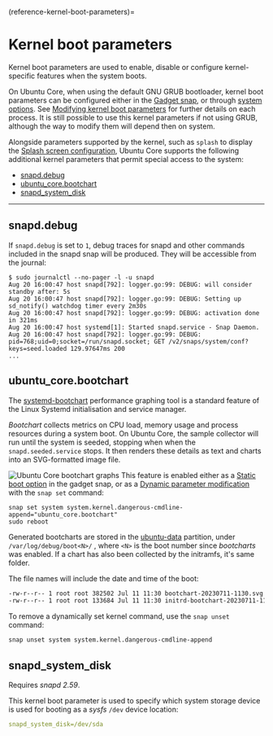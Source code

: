 (reference-kernel-boot-parameters)=
# Kernel boot parameters

Kernel boot parameters are used to enable, disable or configure kernel-specific features when the system boots. 

On Ubuntu Core, when using the default GNU GRUB bootloader, kernel boot parameters can be configured either in the [Gadget snap](/reference/gadget-snap-format), or through [system options](https://snapcraft.io/docs/system-options). See [Modifying kernel boot parameters](/how-to-guides/manage-ubuntu-core/modify-kernel-options) for further details on each process. It is still possible to use this kernel parameters if not using GRUB, although the way to modify them will depend then on system.

Alongside parameters supported by the kernel, such as `splash` to display the [Splash screen configuration](/how-to-guides/image-creation/add-a-splash-screen), Ubuntu Core supports the following additional kernel parameters that permit special access to the system:

- [snapd.debug](#heading--snapd-debug)
- [ubuntu_core.bootchart](#heading--bootchart)
- [snapd_system_disk](#heading--system-disk)

---

<h2 id='heading--snapd-debug'>snapd.debug</h2>

If `snapd.debug` is set to `1`, debug traces for snapd and other commands included in the snapd snap will be produced. They will be accessible from the journal:

```
$ sudo journalctl --no-pager -l -u snapd
Aug 20 16:00:47 host snapd[792]: logger.go:99: DEBUG: will consider standby after: 5s
Aug 20 16:00:47 host snapd[792]: logger.go:99: DEBUG: Setting up sd_notify() watchdog timer every 2m30s
Aug 20 16:00:47 host snapd[792]: logger.go:99: DEBUG: activation done in 321ms
Aug 20 16:00:47 host systemd[1]: Started snapd.service - Snap Daemon.
Aug 20 16:00:47 host snapd[792]: logger.go:99: DEBUG: pid=768;uid=0;socket=/run/snapd.socket; GET /v2/snaps/system/conf?keys=seed.loaded 129.97647ms 200
...
```

<h2 id='heading--bootchart'>ubuntu_core.bootchart</h2>

The [systemd-bootchart](https://manpages.ubuntu.com/manpages/jammy/man1/systemd-bootchart.1.html) performance graphing tool is a standard feature of the Linux Systemd initialisation and service manager.

_Bootchart_ collects metrics on CPU load, memory usage and process resources during a system boot. On Ubuntu Core, the sample collector will run until the system is seeded, stopping when when the `snapd.seeded.service` stops. It then renders these details as text and charts into an SVG-formatted image file.

![Ubuntu Core bootchart graphs](https://assets.ubuntu.com/v1/d39bae51-bootchart-graph.png)
This feature is enabled either as a [Static boot option](/t/modifying-kernel-boot-parameters/24955#heading--static) in the gadget snap, or as a [Dynamic parameter modification](/t/modifying-kernel-boot-parameters/24955#heading--dynamic) with the `snap set` command:

```
snap set system system.kernel.dangerous-cmdline-append="ubuntu_core.bootchart"
sudo reboot
```

Generated bootcharts are stored in the [ubuntu-data](/t/full-disk-encryption/19871#heading--layouts) partition, under `/var/log/debug/boot<N>/` , where `<N>` is the boot number since _bootcharts_ was enabled. If a chart has also been collected by the initramfs, it's same folder.

 The file names will include the date and time of the boot:

```bash
-rw-r--r-- 1 root root 382502 Jul 11 11:30 bootchart-20230711-1130.svg
-rw-r--r-- 1 root root 133684 Jul 11 11:30 initrd-bootchart-20230711-1130.svg
```

To remove a dynamically set kernel command, use the `snap unset` command:

```bash
snap unset system system.kernel.dangerous-cmdline-append
```

<h2 id='heading--system-disk'>snapd_system_disk</h2>

 Requires _snapd 2.59_.

This kernel boot parameter is used to specify which system storage device is used for booting as a _sysfs_ `/dev` device location:

```yaml
snapd_system_disk=/dev/sda
```

